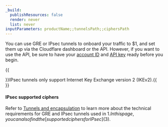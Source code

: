 ```yaml
---
_build:
  publishResources: false
  render: never
  list: never
inputParameters: productName;;tunnelsPath;;ciphersPath
---
```


You can use GRE or IPsec tunnels to onboard your traffic to $1, and set them up via the Cloudflare dashboard or the API. However, if you want to use the API, be sure to have your [account ID](/fundamentals/setup/find-account-and-zone-ids/) and [API key](/fundamentals/api/get-started/keys/#view-your-global-api-key) ready before you begin.

{{<Aside type="note" header="Note">}}IPsec tunnels only support Internet Key Exchange version 2 (IKEv2).{{</Aside>}}

#### IPsec supported ciphers

Refer to [Tunnels and encapsulation]($2) to learn more about the technical requirements for GRE and IPsec tunnels used in $1. In this page, you can also find the [supported ciphers for IPsec]($3).